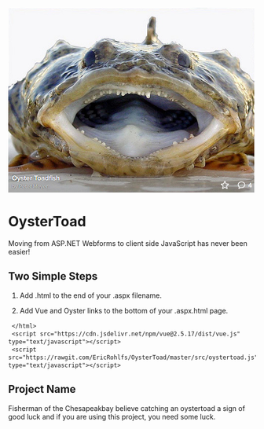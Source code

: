 ![alt text](https://raw.githubusercontent.com/ericrohlfs/oystertoad/master/images/oyster_toad.png)

# OysterToad
Moving from ASP.NET Webforms to client side JavaScript has never been easier!

## Two Simple Steps

1. Add .html to the end of your .aspx filename.

2. Add Vue and Oyster links to the bottom of your .aspx.html page.

```
 </html>
 <script src="https://cdn.jsdelivr.net/npm/vue@2.5.17/dist/vue.js" type="text/javascript"></script>
 <script src="https://rawgit.com/EricRohlfs/OysterToad/master/src/oystertoad.js" type="text/javascript"></script>
```


## Project Name

Fisherman of the Chesapeakbay believe catching an oystertoad a sign of good luck and if you are using this project, you need some luck.

